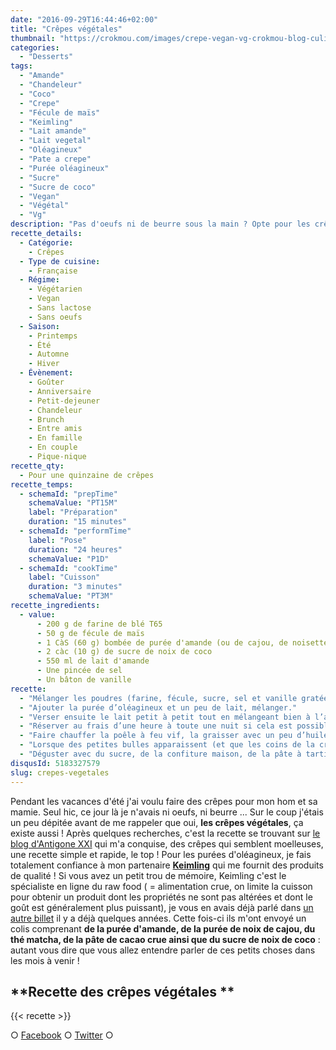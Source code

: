 ```yaml
---
date: "2016-09-29T16:44:46+02:00"
title: "Crêpes végétales"
thumbnail: "https://crokmou.com/images/crepe-vegan-vg-crokmou-blog-culinaire-01-1.jpg"
categories:
  - "Desserts"
tags:
  - "Amande"
  - "Chandeleur"
  - "Coco"
  - "Crepe"
  - "Fécule de maïs"
  - "Keimling"
  - "Lait amande"
  - "Lait vegetal"
  - "Oléagineux"
  - "Pate a crepe"
  - "Purée oléagineux"
  - "Sucre"
  - "Sucre de coco"
  - "Vegan"
  - "Végétal"
  - "Vg"
description: "Pas d'oeufs ni de beurre sous la main ? Opte pour les crêpes végétales ! Moelleuses, facile et rapide à faire, un vrai bonheur !"
recette_details:
  - Catégorie:
    - Crêpes
  - Type de cuisine:
    - Française
  - Régime:
    - Végétarien
    - Vegan
    - Sans lactose
    - Sans oeufs
  - Saison:
    - Printemps
    - Été
    - Automne
    - Hiver
  - Évènement:
    - Goûter
    - Anniversaire
    - Petit-dejeuner
    - Chandeleur
    - Brunch
    - Entre amis
    - En famille
    - En couple
    - Pique-nique
recette_qty:
  - Pour une quinzaine de crêpes
recette_temps:
  - schemaId: "prepTime"
    schemaValue: "PT15M"
    label: "Préparation"
    duration: "15 minutes"
  - schemaId: "performTime"
    label: "Pose"
    duration: "24 heures"
    schemaValue: "P1D"
  - schemaId: "cookTime"
    label: "Cuisson"
    duration: "3 minutes"
    schemaValue: "PT3M"
recette_ingredients:
  - value:
      - 200 g de farine de blé T65
      - 50 g de fécule de maïs
      - 1 CàS (60 g) bombée de purée d'amande (ou de cajou, de noisette...)
      - 2 càc (10 g) de sucre de noix de coco
      - 550 ml de lait d'amande
      - Une pincée de sel
      - Un bâton de vanille
recette:
  - "Mélanger les poudres (farine, fécule, sucre, sel et vanille gratée) dans un grand bol"
  - "Ajouter la purée d’oléagineux et un peu de lait, mélanger."
  - "Verser ensuite le lait petit à petit tout en mélangeant bien à l’aide d’un fouet. Le mélange doit être bien lisse et un poil plus épais que la pâte à crêpes traditionnelle !"
  - "Réserver au frais d’une heure à toute une nuit si cela est possible (vous pouvez d’ailleurs laisser la gousse de vanille fendue dans le bol, vous la retirerez avant la cuisson des crêpes)"
  - "Faire chauffer la poêle à feu vif, la graisser avec un peu d’huile végétale. Verser une louche de pâte à crêpes dans la poêle bien chaude et tourner votre poêle de manière à ce que la pâte recouvre bien tout le fond de celle-ci."
  - "Lorsque des petites bulles apparaissent (et que les coins de la crêpes commencent à brunir), retourner la crêpe et faire cuire encore une minute. Répéter l’opération avec le restant de pâte."
  - "Déguster avec du sucre, de la confiture maison, de la pâte à tartiner, des fruits…   Honnêtement ? Les meilleures crêpes sucrées que j’ai mangé jusqu’ici !"
disqusId: 5183327579
slug: crepes-vegetales
---
```


Pendant les vacances d'été j'ai voulu faire des crêpes pour mon hom et sa mamie. Seul hic, ce jour là je n'avais ni oeufs, ni beurre ... Sur le coup j'étais un peu dépitée avant de me rappeler que oui, **les crêpes végétales**, ça existe aussi ! Après quelques recherches, c'est la recette se trouvant sur [le blog d'Antigone XXI](https://antigonexxi.com/2015/01/31/crepes-veganes-sans-oeufs-ni-lait-ultra-faciles-avec-ou-sans-gluten/) qui m'a conquise, des crêpes qui semblent moelleuses, une recette simple et rapide, le top ! Pour les purées d'oléagineux, je fais totalement confiance à mon partenaire **[Keimling](http://www.keimling.fr/)** qui me fournit des produits de qualité ! Si vous avez un petit trou de mémoire, Keimling c'est le spécialiste en ligne du raw food ( = alimentation crue, on limite la cuisson pour obtenir un produit dont les propriétés ne sont pas altérées et dont le goût est généralement plus puissant), je vous en avais déjà parlé dans [un autre billet](http://www.crokmou.com/2014/08/keimling-specialiste-du-raw-food-concours) il y a déjà quelques années. Cette fois-ci ils m'ont envoyé un colis comprenant **de la purée d'amande, de la purée de noix de cajou, du thé matcha, de la pâte de cacao crue ainsi que du sucre de noix de coco** : autant vous dire que vous allez entendre parler de ces petits choses dans les mois à venir !

## **Recette des crêpes végétales **

{{< recette >}}

○ [Facebook](https://www.facebook.com/crokmou.blog) ○ [Twitter](https://twitter.com/Crokmou) ○
